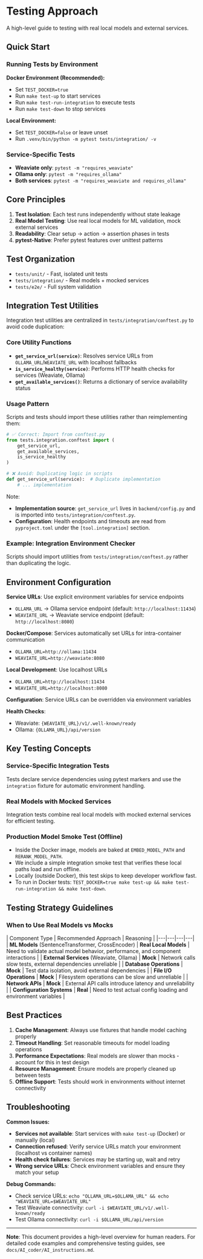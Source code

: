 # Testing Approach

A high-level guide to testing with real local models and external services.

## Quick Start

### Running Tests by Environment

**Docker Environment (Recommended):**
- Set `TEST_DOCKER=true`
- Run `make test-up` to start services
- Run `make test-run-integration` to execute tests
- Run `make test-down` to stop services

**Local Environment:**
- Set `TEST_DOCKER=false` or leave unset
- Run `.venv/bin/python -m pytest tests/integration/ -v`

### Service-Specific Tests

- **Weaviate only**: `pytest -m "requires_weaviate"`
- **Ollama only**: `pytest -m "requires_ollama"`
- **Both services**: `pytest -m "requires_weaviate and requires_ollama"`

## Core Principles

1. **Test Isolation**: Each test runs independently without state leakage
2. **Real Model Testing**: Use real local models for ML validation, mock external services
3. **Readability**: Clear setup → action → assertion phases in tests
4. **pytest-Native**: Prefer pytest features over unittest patterns

## Test Organization

- `tests/unit/` - Fast, isolated unit tests
- `tests/integration/` - Real models + mocked services
- `tests/e2e/` - Full system validation

## Integration Test Utilities

Integration test utilities are centralized in `tests/integration/conftest.py` to avoid code duplication:

### Core Utility Functions

- **`get_service_url(service)`**: Resolves service URLs from `OLLAMA_URL`/`WEAVIATE_URL` with localhost fallbacks
- **`is_service_healthy(service)`**: Performs HTTP health checks for services (Weaviate, Ollama)
- **`get_available_services()`**: Returns a dictionary of service availability status

### Usage Pattern

Scripts and tests should import these utilities rather than reimplementing them:

```python
# ✅ Correct: Import from conftest.py
from tests.integration.conftest import (
    get_service_url,
    get_available_services,
    is_service_healthy
)

# ❌ Avoid: Duplicating logic in scripts
def get_service_url(service):  # Duplicate implementation
    # ... implementation
```

Note:
- **Implementation source**: `get_service_url` lives in `backend/config.py` and is imported into `tests/integration/conftest.py`.
- **Configuration**: Health endpoints and timeouts are read from `pyproject.toml` under the `[tool.integration]` section.

### Example: Integration Environment Checker

Scripts should import utilities from `tests/integration/conftest.py` rather than duplicating the logic.

## Environment Configuration

**Service URLs**: Use explicit environment variables for service endpoints
- `OLLAMA_URL` → Ollama service endpoint (default: `http://localhost:11434`)
- `WEAVIATE_URL` → Weaviate service endpoint (default: `http://localhost:8080`)

**Docker/Compose**: Services automatically set URLs for intra-container communication
- `OLLAMA_URL=http://ollama:11434`
- `WEAVIATE_URL=http://weaviate:8080`

**Local Development**: Use localhost URLs
- `OLLAMA_URL=http://localhost:11434`
- `WEAVIATE_URL=http://localhost:8080`

**Configuration**: Service URLs can be overridden via environment variables

**Health Checks**:
- Weaviate: `{WEAVIATE_URL}/v1/.well-known/ready`
- Ollama: `{OLLAMA_URL}/api/version`

## Key Testing Concepts

### Service-Specific Integration Tests

Tests declare service dependencies using pytest markers and use the `integration` fixture for automatic environment handling.



### Real Models with Mocked Services

Integration tests combine real local models with mocked external services for efficient testing.

### Production Model Smoke Test (Offline)

- Inside the Docker image, models are baked at `EMBED_MODEL_PATH` and `RERANK_MODEL_PATH`.
- We include a simple integration smoke test that verifies these local paths load and run offline.
- Locally (outside Docker), this test skips to keep developer workflow fast.
- To run in Docker tests: `TEST_DOCKER=true make test-up && make test-run-integration && make test-down`.

## Testing Strategy Guidelines

### When to Use Real Models vs Mocks

| Component Type | Recommended Approach | Reasoning |
|---|---|---|---|
| **ML Models** (SentenceTransformer, CrossEncoder) | **Real Local Models** | Need to validate actual model behavior, performance, and component interactions |
| **External Services** (Weaviate, Ollama) | **Mock** | Network calls slow tests, external dependencies unreliable |
| **Database Operations** | **Mock** | Test data isolation, avoid external dependencies |
| **File I/O Operations** | **Mock** | Filesystem operations can be slow and unreliable |
| **Network APIs** | **Mock** | External API calls introduce latency and unreliability |
| **Configuration Systems** | **Real** | Need to test actual config loading and environment variables |

## Best Practices

1. **Cache Management**: Always use fixtures that handle model caching properly
2. **Timeout Handling**: Set reasonable timeouts for model loading operations
3. **Performance Expectations**: Real models are slower than mocks - account for this in test design
4. **Resource Management**: Ensure models are properly cleaned up between tests
5. **Offline Support**: Tests should work in environments without internet connectivity



## Troubleshooting

**Common Issues:**
- **Services not available**: Start services with `make test-up` (Docker) or manually (local)
- **Connection refused**: Verify service URLs match your environment (localhost vs container names)
- **Health check failures**: Services may be starting up, wait and retry
- **Wrong service URLs**: Check environment variables and ensure they match your setup

**Debug Commands:**
- Check service URLs: `echo "OLLAMA_URL=$OLLAMA_URL" && echo "WEAVIATE_URL=$WEAVIATE_URL"`
- Test Weaviate connectivity: `curl -i $WEAVIATE_URL/v1/.well-known/ready`
- Test Ollama connectivity: `curl -i $OLLAMA_URL/api/version`

---

**Note**: This document provides a high-level overview for human readers. For detailed code examples and comprehensive testing guides, see `docs/AI_coder/AI_instructions.md`.
